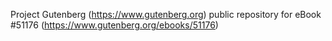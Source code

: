 Project Gutenberg (https://www.gutenberg.org) public repository for
eBook #51176 (https://www.gutenberg.org/ebooks/51176)
